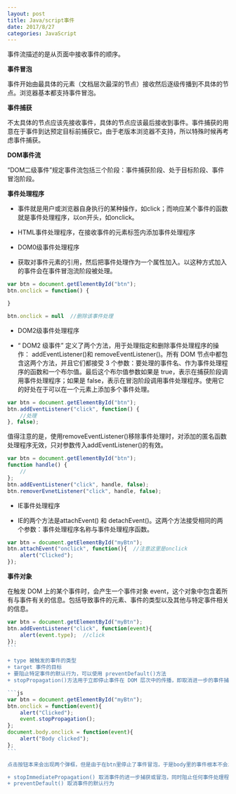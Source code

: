 ```yaml
---
layout: post
title: Java/script事件
date: 2017/8/27
categories: JavaScript
---
```



事件流描述的是从页面中接收事件的顺序。

**事件冒泡**

事件开始由最具体的元素（文档层次最深的节点）接收然后逐级传播到不具体的节点。浏览器基本都支持事件冒泡。

**事件捕获**

不太具体的节点应该先接收事件，具体的节点应该最后接收到事件。事件捕获的用意在于事件到达预定目标前捕获它。由于老版本浏览器不支持，所以特殊时候再考虑事件捕获。

**DOM事件流**

“DOM二级事件”规定事件流包括三个阶段：事件捕获阶段、处于目标阶段、事件冒泡阶段。

**事件处理程序**

+ 事件就是用户或浏览器自身执行的某种操作，如click；而响应某个事件的函数就是事件处理程序，以on开头，如onclick。

+ HTML事件处理程序，在接收事件的元素标签内添加事件处理程序

+ DOM0级事件处理程序
 + 获取对事件元素的引用，然后把事件处理作为一个属性加入。以这种方式加入的事件会在事件冒泡流阶段被处理。

```js
var btn = document.getElementById("btn");
btn.onclick = function() {

}

btn.onclick = null	//删除该事件处理
```

+ DOM2级事件处理程序

 + “ DOM2 级事件” 定义了两个方法，用于处理指定和删除事件处理程序的操作： addEventListener()和 removeEventListener()。所有 DOM 节点中都包含这两个方法，并且它们都接受 3 个参数：要处理的事件名、作为事件处理程序的函数和一个布尔值。最后这个布尔值参数如果是 true，表示在捕获阶段调用事件处理程序；如果是 false，表示在冒泡阶段调用事件处理程序。使用它的好处在于可以在一个元素上添加多个事件处理。

```js
var btn = document.getElementById("btn");
btn.addEventListener("click", function() {
	//处理
}, false);
```

值得注意的是，使用removeEventListener()移除事件处理时，对添加的匿名函数处理程序无效，只对参数传入addEventListener()的有效。

```js
var btn = document.getElementById("btn");
function handle() {
	//
};
btn.addEventListener("click", handle, false);
btn.removerEvnetListener("click", handle, false);
```

+ IE事件处理程序

 + IE的两个方法是attachEvent() 和 detachEvent()。这两个方法接受相同的两个参数：事件处理程序名称与事件处理程序函数。

```js
var btn = document.getElementById("myBtn");
btn.attachEvent("onclick", function(){	//注意这里是onclick
	alert("Clicked");
});
```

**事件对象**

在触发 DOM 上的某个事件时，会产生一个事件对象 event，这个对象中包含着所有与事件有关的信息。包括导致事件的元素、事件的类型以及其他与特定事件相关的信息。

````js
var btn = document.getElementById("myBtn");
btn.addEventListener("click", function(event){
	alert(event.type);	//click
});
```

+ type 被触发的事件的类型
+ target 事件的目标
+ 要阻止特定事件的默认行为，可以使用 preventDefault()方法
+ stopPropagation()方法用于立即停止事件在 DOM 层次中的传播，即取消进一步的事件捕获或冒泡

```js
var btn = document.getElementById("myBtn");
btn.onclick = function(event){
	alert("Clicked");
	event.stopPropagation();
};
document.body.onclick = function(event){
	alert("Body clicked");
};
```

点击按钮本来会出现两个弹框，但是由于在btn里停止了事件冒泡，于是body里的事件根本不会发生

+ stopImmediatePropagation() 取消事件的进一步捕获或冒泡，同时阻止任何事件处理程序被调用
+ preventDefault() 取消事件的默认行为


